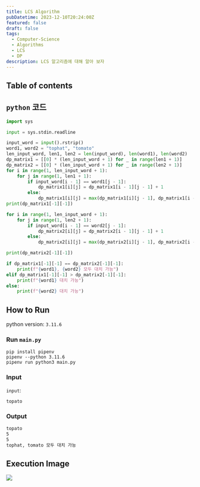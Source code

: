 ```yaml
---
title: LCS Algorithm
pubDatetime: 2023-12-10T20:24:00Z
featured: false
draft: false
tags:
  - Computer-Science
  - Algorithms
  - LCS
  - DP
description: LCS 알고리즘에 대해 알아 보자
---
```


## Table of contents

## `python` 코드

```python
import sys

input = sys.stdin.readline

input_word = input().rstrip()
word1, word2 = "tophat", "tomato"
len_input_word, len1, len2 = len(input_word), len(word1), len(word2)
dp_matrix1 = [[0] * (len_input_word + 1) for _ in range(len1 + 1)]
dp_matrix2 = [[0] * (len_input_word + 1) for _ in range(len2 + 1)]
for i in range(1, len_input_word + 1):
    for j in range(1, len1 + 1):
        if input_word[i - 1] == word1[j - 1]:
            dp_matrix1[i][j] = dp_matrix1[i - 1][j - 1] + 1
        else:
            dp_matrix1[i][j] = max(dp_matrix1[i][j - 1], dp_matrix1[i - 1][j])
print(dp_matrix1[-1][-1])

for i in range(1, len_input_word + 1):
    for j in range(1, len2 + 1):
        if input_word[i - 1] == word2[j - 1]:
            dp_matrix2[i][j] = dp_matrix2[i - 1][j - 1] + 1
        else:
            dp_matrix2[i][j] = max(dp_matrix2[i][j - 1], dp_matrix2[i - 1][j])

print(dp_matrix2[-1][-1])

if dp_matrix1[-1][-1] == dp_matrix2[-1][-1]:
    print(f"{word1}, {word2} 모두 대치 가능")
elif dp_matrix1[-1][-1] > dp_matrix2[-1][-1]:
    print(f"{word1} 대치 가능")
else:
    print(f"{word2} 대치 가능")

```

## How to Run

python version: `3.11.6`

### Run `main.py`

```
pip install pipenv
pipenv --python 3.11.6
pipenv run python3 main.py
```

### Input

`input`:

```
topato
```

### Output

```zsh
topato
5
5
tophat, tomato 모두 대치 가능
```

## Execution Image

![](https://res.cloudinary.com/gyunseo-blog/image/upload/f_auto/v1702207540/image_goj1uo.png)
